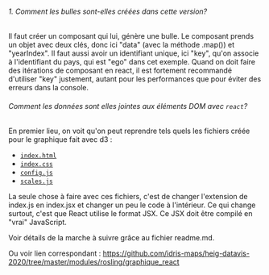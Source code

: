 ###### 1. Comment les bulles sont-elles créées dans cette version? 

Il faut créer un composant qui lui, génère une bulle. Le composant prends un objet avec deux clés, donc ici "data" (avec la méthode .map()) et "yearIndex". Il faut aussi avoir un identifiant unique, ici "key", qu'on associe à l'identifiant du pays, qui est "ego" dans cet exemple. Quand on doit faire des itérations de composant en react, il est fortement recommandé d'utiliser "key" justement, autant pour les performances que pour éviter des erreurs dans la console.



###### Comment les données sont elles jointes aux éléments DOM avec `react`?

En premier lieu, on voit qu'on peut reprendre tels quels les fichiers créée pour le graphique fait avec d3 :

- [`index.html`](src/index.html)
- [`index.css`](src/index.css)
- [`config.js`](src/config.js) 
- [`scales.js`](src/scales.js) 

La seule chose à faire avec ces fichiers, c'est de changer l'extension de index.js en index.jsx et changer un peu le code à l'intérieur. Ce qui change surtout, c'est que React utilise le format JSX. Ce JSX doit être compilé en "vrai" JavaScript.



Voir détails de la marche à suivre grâce au fichier readme.md.

Ou voir lien correspondant : https://github.com/idris-maps/heig-datavis-2020/tree/master/modules/rosling/graphique_react 
